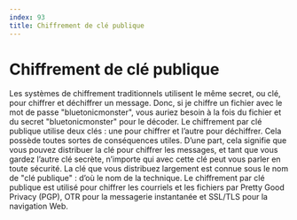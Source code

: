 ```yaml
---
index: 93
title: Chiffrement de clé publique
---
```

# Chiffrement de clé publique

Les systèmes de chiffrement traditionnels utilisent le même secret, ou clé, pour chiffrer et déchiffrer un message. Donc, si je chiffre un fichier avec le mot de passe "bluetonicmonster", vous auriez besoin à la fois du fichier et du secret "bluetonicmonster" pour le décoder. Le chiffrement par clé publique utilise deux clés : une pour chiffrer et l’autre pour déchiffrer. Cela possède toutes sortes de conséquences utiles. D’une part, cela signifie que vous pouvez distribuer la clé pour chiffrer les messages, et tant que vous gardez l’autre clé secrète, n’importe qui avec cette clé peut vous parler en toute sécurité. La clé que vous distribuez largement est connue sous le nom de "clé publique" : d’où le nom de la technique. Le chiffrement par clé publique est utilisé pour chiffrer les courriels et les fichiers par Pretty Good Privacy (PGP), OTR pour la messagerie instantanée et SSL/TLS pour la navigation Web.